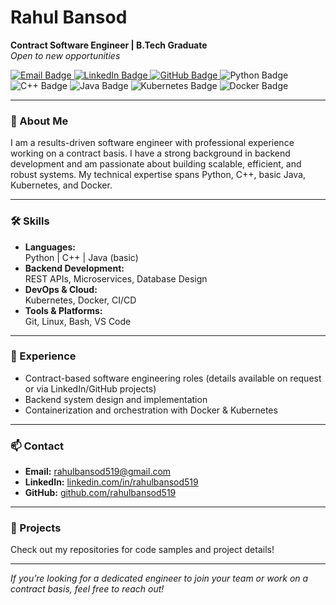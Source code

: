 # Rahul Bansod

**Contract Software Engineer | B.Tech Graduate**  
_Open to new opportunities_

<p align="left">
  <a href="mailto:rahulbansod519@gmail.com">
    <img src="https://img.shields.io/badge/email-rahulbansod519%40gmail.com-blue?style=flat-square&logo=gmail" alt="Email Badge"/>
  </a>
  <a href="https://www.linkedin.com/in/rahulbansod519">
    <img src="https://img.shields.io/badge/LinkedIn-rahulbansod519-blue?style=flat-square&logo=linkedin" alt="LinkedIn Badge"/>
  </a>
  <a href="https://github.com/rahulbansod519">
    <img src="https://img.shields.io/badge/GitHub-rahulbansod519-black?style=flat-square&logo=github" alt="GitHub Badge"/>
  </a>
  <img src="https://img.shields.io/badge/Python-3776AB?style=flat-square&logo=python&logoColor=white" alt="Python Badge"/>
  <img src="https://img.shields.io/badge/C++-00599C?style=flat-square&logo=c%2b%2b&logoColor=white" alt="C++ Badge"/>
  <img src="https://img.shields.io/badge/Java-007396?style=flat-square&logo=java&logoColor=white" alt="Java Badge"/>
  <img src="https://img.shields.io/badge/Kubernetes-326CE5?style=flat-square&logo=kubernetes&logoColor=white" alt="Kubernetes Badge"/>
  <img src="https://img.shields.io/badge/Docker-2496ED?style=flat-square&logo=docker&logoColor=white" alt="Docker Badge"/>
</p>

---

### 👋 About Me
I am a results-driven software engineer with professional experience working on a contract basis. I have a strong background in backend development and am passionate about building scalable, efficient, and robust systems. My technical expertise spans Python, C++, basic Java, Kubernetes, and Docker.

---

### 🛠️ Skills

- **Languages:**  
  Python | C++ | Java (basic)
- **Backend Development:**  
  REST APIs, Microservices, Database Design
- **DevOps & Cloud:**  
  Kubernetes, Docker, CI/CD
- **Tools & Platforms:**  
  Git, Linux, Bash, VS Code

---

### 💼 Experience

- Contract-based software engineering roles (details available on request or via LinkedIn/GitHub projects)
- Backend system design and implementation
- Containerization and orchestration with Docker & Kubernetes

---

### 📫 Contact

- **Email:** rahulbansod519@gmail.com
- **LinkedIn:** [linkedin.com/in/rahulbansod519](https://www.linkedin.com/in/rahulbansod519)
- **GitHub:** [github.com/rahulbansod519](https://github.com/rahulbansod519)

---

### 🚀 Projects

Check out my repositories for code samples and project details!

---

_If you’re looking for a dedicated engineer to join your team or work on a contract basis, feel free to reach out!_
